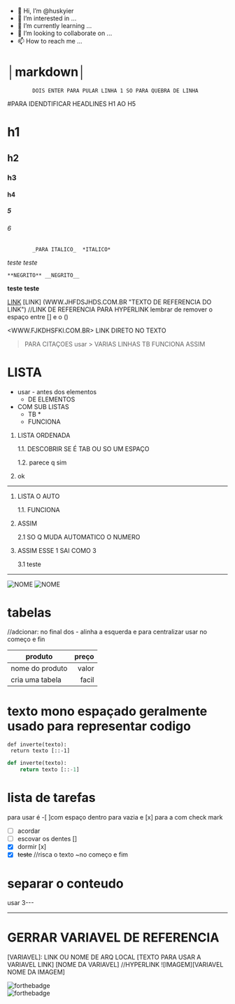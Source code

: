 - 👋 Hi, I’m @huskyier
- 👀 I’m interested in ...
- 🌱 I’m currently learning ...
- 💞️ I’m looking to collaborate on ...
- 📫 How to reach me ...

# │markdown│


            DOIS ENTER PARA PULAR LINHA 1 SO PARA QUEBRA DE LINHA
  
  
  #PARA IDENDTIFICAR HEADLINES H1 AO H5
 
 # h1


## h2


### h3


#### h4


##### 5


###### 6


            _PARA ITALICO_  *ITALICO*


_teste_     *teste*


    **NEGRITO** __NEGRITO__ 

__teste__  **teste**

[LINK](WWW.JHFDSJHDS.COM.BR "TEXTO DE REFERENCIA DO LINK") 
[LINK] (WWW.JHFDSJHDS.COM.BR "TEXTO DE REFERENCIA DO LINK") //LINK DE REFERENCIA 
PARA HYPERLINK lembrar de remover o espaço entre [] e o ()


<WWW.FJKDHSFKI.COM.BR> LINK DIRETO NO TEXTO


> PARA CITAÇOES usar >
> VARIAS LINHAS TB FUNCIONA ASSIM

# LISTA


- usar - antes dos elementos
  - DE ELEMENTOS
- COM SUB LISTAS 
  * TB *
  * FUNCIONA
        
1. LISTA ORDENADA

   1.1. DESCOBRIR SE É TAB OU SO UM ESPAÇO

   1.2. parece q sim

2. ok


---


1. LISTA O AUTO

   1.1. FUNCIONA 

1. ASSIM

   2.1 SO Q MUDA AUTOMATICO O NUMERO

1. ASSIM ESSE 1 SAI COMO 3

   3.1 teste

---

![NOME](NOME.PNG "TITULO OPCIONAL")
![NOME](https://miro.medium.com/max/640/0*i1v1In2Tn4Stnwnl.jpg)
             
# tabelas 


//adcionar: no final dos - alinha a esquerda e para centralizar usar no começo e fin



produto | preço
--------|------:
nome do produto | valor
cria uma tabela | facil


# texto mono espaçado geralmente usado para representar codigo 


 ```
def inverte(texto):
  return texto [::-1]
```


```python (colore a sintaxe) 
def inverte(texto):
    return texto [::-1]

```

# lista de tarefas 


para usar é -[ ]com espaço dentro para vazia e [x] para a com check mark


- [ ] acordar 
- [ ] escovar os dentes []
- [x] dormir [x]
- [x] ~~teste~~ //risca o texto ~no começo e fim

# separar o conteudo 
usar 3---

---


# GERRAR VARIAVEL DE REFERENCIA 

[VARIAVEL]: LINK OU NOME DE ARQ LOCAL
[TEXTO PARA USAR A VARIAVEL LINK] [NOME DA VARIAVEL] //HYPERLINK
![IMAGEM][VARIAVEL NOME DA IMAGEM]

![forthebadge](https://forthebadge.com/images/badges/fuck-it-ship-it.svg)  
![forthebadge](just-vibing.svg)
